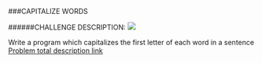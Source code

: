 ###CAPITALIZE WORDS

######CHALLENGE DESCRIPTION:
<img src="https://www.codeeval.com/static/images/kbase/capitalize_words.png">

Write a program which capitalizes the first letter of each word in a sentence
[Problem total description link](https://www.codeeval.com/open_challenges/93/) 
